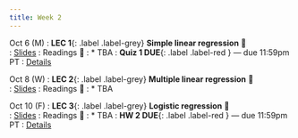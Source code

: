 ```yaml
---
title: Week 2 
---
```



Oct 6 (M)
: **LEC 1**{: .label .label-grey} **Simple linear regression** 🎥  
    : [Slides](.)
: Readings 📖
: * TBA
: **Quiz 1 DUE**{: .label .label-red } — due 11:59pm PT
: [Details](.)

Oct 8 (W)
: **LEC 2**{: .label .label-grey} **Multiple linear regression** 🎥  
    : [Slides](.)
: Readings 📖
: * TBA

Oct 10 (F)
: **LEC 3**{: .label .label-grey} **Logistic regression** 🎥  
    : [Slides](.)
: Readings 📖
: * TBA
: **HW 2 DUE**{: .label .label-red } — due 11:59pm PT
: [Details](.)